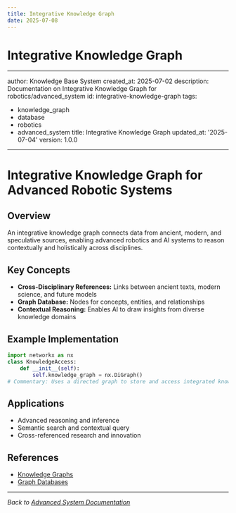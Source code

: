 ```yaml
---
title: Integrative Knowledge Graph
date: 2025-07-08
---
```


# Integrative Knowledge Graph

---
author: Knowledge Base System
created_at: 2025-07-02
description: Documentation on Integrative Knowledge Graph for robotics/advanced_system
id: integrative-knowledge-graph
tags:
- knowledge_graph
- database
- robotics
- advanced_system
title: Integrative Knowledge Graph
updated_at: '2025-07-04'
version: 1.0.0
---

# Integrative Knowledge Graph for Advanced Robotic Systems

## Overview

An integrative knowledge graph connects data from ancient, modern, and speculative sources, enabling advanced robotics and AI systems to reason contextually and holistically across disciplines.

## Key Concepts
- **Cross-Disciplinary References:** Links between ancient texts, modern science, and future models
- **Graph Database:** Nodes for concepts, entities, and relationships
- **Contextual Reasoning:** Enables AI to draw insights from diverse knowledge domains

## Example Implementation

```python
import networkx as nx
class KnowledgeAccess:
    def __init__(self):
        self.knowledge_graph = nx.DiGraph()
# Commentary: Uses a directed graph to store and access integrated knowledge.
```

## Applications
- Advanced reasoning and inference
- Semantic search and contextual query
- Cross-referenced research and innovation

## References
- [Knowledge Graphs](https://en.wikipedia.org/wiki/Knowledge_graph)
- [Graph Databases](https://en.wikipedia.org/wiki/Graph_database)

---
*Back to [Advanced System Documentation](./README.md)*
